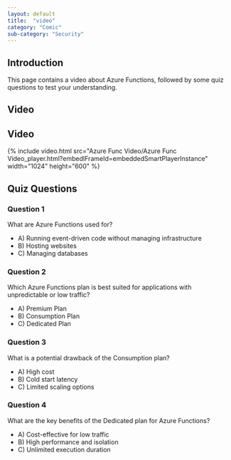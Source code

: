```yaml
---
layout: default
title:  "video"
category: "Comic"
sub-category: "Security"
---
```

## Introduction
This page contains a video about Azure Functions, followed by some quiz questions to test your understanding.

## Video

## Video

{% include video.html src="Azure Func Video/Azure Func Video_player.html?embedIFrameId=embeddedSmartPlayerInstance" width="1024" height="600" %}

## Quiz Questions

### Question 1
What are Azure Functions used for?

- A) Running event-driven code without managing infrastructure
- B) Hosting websites
- C) Managing databases

### Question 2
Which Azure Functions plan is best suited for applications with unpredictable or low traffic?

- A) Premium Plan
- B) Consumption Plan
- C) Dedicated Plan

### Question 3
What is a potential drawback of the Consumption plan?

- A) High cost
- B) Cold start latency
- C) Limited scaling options

### Question 4
What are the key benefits of the Dedicated plan for Azure Functions?

- A) Cost-effective for low traffic
- B) High performance and isolation
- C) Unlimited execution duration


